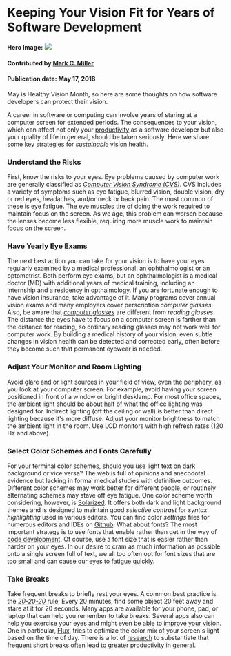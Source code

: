 # Keeping Your Vision Fit for Years of Software Development

**Hero Image:**
<img src='https://github.com/betterscientificsoftware/images/raw/master/Blog_EyestrainImage_Blue_1176_432_CE.png' />

#### Contributed by [Mark C. Miller](https://github.com/markcmiller86)
#### Publication date: May 17, 2018

May is Healthy Vision Month, so here are some thoughts on how software developers can protect their vision.

A career in software or computing can involve years of staring at a computer screen for extended periods.
The consequences to your vision, which can affect not only your [productivity](http://www.allaboutvision.com/cvs/productivity.htm)
as a software developer but also your quality of life in general, should be taken seriously. Here we share some key strategies for
_sustainable_ vision health.

### Understand the Risks
First, know the risks to your eyes. Eye problems caused by computer work are generally
classified as [_Computer Vision Syndrome (CVS)_](https://en.wikipedia.org/wiki/Computer_vision_syndrome).
CVS includes a variety of symptoms such as eye fatigue,
blurred vision, double vision, dry or red eyes, headaches, and/or neck or back pain. The most common of
these is eye fatigue. The eye muscles tire of doing the work required to maintain focus on the screen. As we age,
this problem can worsen because the lenses become less flexible, requiring more muscle work to maintain focus on
the screen.

### Have Yearly Eye Exams
The next best action you can take for your vision is to have your eyes regularly examined by a medical
professional: an ophthalmologist or an optometrist. Both perform eye exams, but an ophthalmologist is a
medical doctor (MD) with additional years of medical training, including an internship and a residency in
opthalmology. If you are fortunate enough to have vision insurance, take advantage of it.
Many programs cover annual vision exams and many employers cover perscription _computer glasses_. Also, be aware that
[_computer glasses_](http://lifehacker.com/5980509/do-computer-glasses-really-work)
are different from _reading glasses_. The distance the eyes have to focus on a computer screen is farther than the
distance for reading, so ordinary reading glasses may not work well for computer work.
By building a medical history of your vision, even subtle changes in vision health can be detected and corrected
early, often before they become such that permanent eyewear is needed.

### Adjust Your Monitor and Room Lighting
Avoid glare and or light sources in your field of view, even the periphery, as you look at your computer screen. For
example, avoid having your screen positioned in front of a window or bright desklamp. For most office spaces, the ambient
light should be about half of what the office lighting was designed for. Indirect lighting (off the ceiling or wall) is better than
direct lighting because it's more diffuse. Adjust your monitor brightness to match the ambient
light in the room. Use LCD monitors with high refresh rates (120 Hz and above).

### Select Color Schemes and Fonts Carefully
For your terminal color schemes, should you use light text on dark background or vice versa? The web is full of opinions
and anecodotal evidence but lacking in formal medical studies with definitive outcomes. Different color
schemes may work better for different people, or routinely alternating schemes may stave off eye fatigue.
One color scheme worth considering, however, is [Solarized](http://ethanschoonover.com/solarized). It offers both dark and light background themes and is designed to maintain good _selective contrast_ for _syntax highlighting_ used in various editors. You
can find color _settings_ files for numerous editors and IDEs on [Github](https://github.com/altercation/solarized).
What about fonts? The most important strategy is to use fonts that enable rather than get in the way of [code development](https://spin.atomicobject.com/2016/07/11/programming-fonts). Of course, use a font size that is easier rather than harder
on your eyes. In our desire to cram as much information as possible onto a single screen full of text, we all too often opt
for font sizes that are too small and can cause our eyes to fatigue quickly.

### Take Breaks
Take frequent breaks to briefly rest your eyes. A common best practice is the [_20-20-20_](https://www.labnol.org/software/computer-eye-exercise/14069/) rule: Every 20 minutes, find some object 20 feet away and stare at it for 20 seconds. Many apps are available for your phone, pad, or laptop that can help you remember to take breaks. Several apps also can help you exercise your eyes and might even be able to [improve your vision](http://www.iflscience.com/brain/apps-can-improve-your-vision/). One in particular, [Flux](https://justgetflux.com), tries to optimize the color mix of your screen's light based on the time of day. There is a lot of [research](https://www.scientificamerican.com/article/mental-downtime/) to substantiate that frequent short breaks often lead to greater productivity in general.

<!---
Publish: Yes
Categories: skills
Topics: personal productivity and sustainability
Tags: bssw-article
Level: 2
Prerequisites: defaults
Aggregate: none
--->

